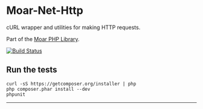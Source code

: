 Moar-Net-Http
=============

cURL wrapper and utilities for making HTTP requests.

Part of the [Moar PHP Library][].

[![Build Status][ci-status]][ci-home]


Run the tests
-------------

    curl -sS https://getcomposer.org/installer | php
    php composer.phar install --dev
    phpunit


---
[Moar PHP Library]: https://github.com/bd808/moar
[ci-status]: https://travis-ci.org/bd808/moar-net-http.png
[ci-home]: https://travis-ci.org/bd808/moar-net-http
